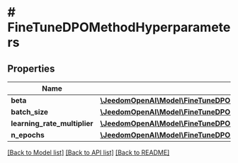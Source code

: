 # # FineTuneDPOMethodHyperparameters

## Properties

Name | Type | Description | Notes
------------ | ------------- | ------------- | -------------
**beta** | [**\JeedomOpenAI\Model\FineTuneDPOMethodHyperparametersBeta**](FineTuneDPOMethodHyperparametersBeta.md) |  | [optional]
**batch_size** | [**\JeedomOpenAI\Model\FineTuneDPOMethodHyperparametersBatchSize**](FineTuneDPOMethodHyperparametersBatchSize.md) |  | [optional]
**learning_rate_multiplier** | [**\JeedomOpenAI\Model\FineTuneDPOMethodHyperparametersLearningRateMultiplier**](FineTuneDPOMethodHyperparametersLearningRateMultiplier.md) |  | [optional]
**n_epochs** | [**\JeedomOpenAI\Model\FineTuneDPOMethodHyperparametersNEpochs**](FineTuneDPOMethodHyperparametersNEpochs.md) |  | [optional]

[[Back to Model list]](../../README.md#models) [[Back to API list]](../../README.md#endpoints) [[Back to README]](../../README.md)
